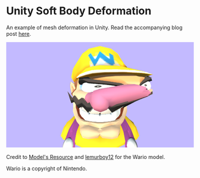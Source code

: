 # Unity Soft Body Deformation
An example of mesh deformation in Unity. Read the accompanying blog post [here](https://bronsonzgeb.com/index.php/2021/07/10/mesh-deformation-in-unity/).

![Example](https://github.com/bzgeb/UnitySoftbodyDeformation/blob/main/Screenshots/Wario.png)

Credit to [Model's Resource](https://www.models-resource.com/gamecube/warioworld/model/10458/) and [lemurboy12](https://www.models-resource.com/submitter/lemurboy12/) for the Wario model. 

Wario is a copyright of Nintendo.
